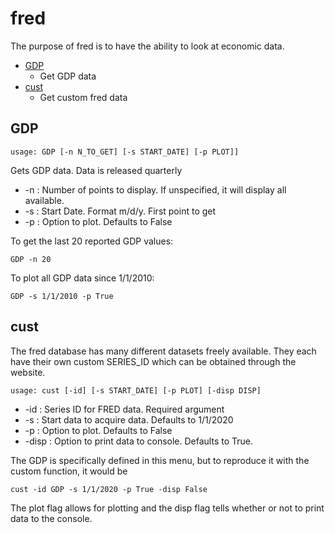 # fred

The purpose of fred is to have the ability to look at economic data.

* [GDP](#GDP)
    * Get GDP data
* [cust](#cust)
    * Get custom fred data  

## GDP <a name="GDP"></a>
```text
usage: GDP [-n N_TO_GET] [-s START_DATE] [-p PLOT]]
```
Gets GDP data.  Data is released quarterly
* -n : Number of points to display.  If unspecified, it will display all available.
* -s : Start Date.  Format m/d/y. First point to get
* -p : Option to plot.  Defaults to False

To get the last 20 reported GDP values:
````
GDP -n 20
````
To plot all GDP data since 1/1/2010:
````
GDP -s 1/1/2010 -p True
````


## cust <a name="cust"></a>

The fred database has many different datasets freely available.  They each have their own custom SERIES_ID which can be obtained through the website.

````
usage: cust [-id] [-s START_DATE] [-p PLOT] [-disp DISP]
````
* -id : Series ID for FRED data.  Required argument
* -s : Start data to acquire data.  Defaults to 1/1/2020
* -p : Option to plot. Defaults to False
* -disp : Option to print data to console.  Defaults to True.

The GDP is specifically defined in this menu, but to reproduce it with the custom function, it would be
````
cust -id GDP -s 1/1/2020 -p True -disp False
````

The plot flag allows for plotting and the disp flag tells whether or not to print data to the console.